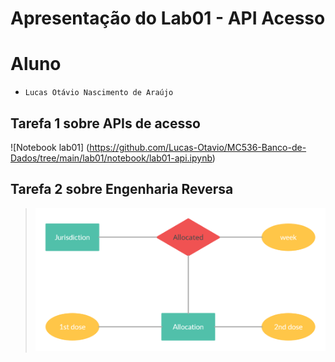 # Apresentação do Lab01 - API Acesso

# Aluno
* `Lucas Otávio Nascimento de Araújo`

## Tarefa 1 sobre APIs de acesso

![Notebook lab01] (https://github.com/Lucas-Otavio/MC536-Banco-de-Dados/tree/main/lab01/notebook/lab01-api.ipynb)

## Tarefa 2 sobre Engenharia Reversa
> ![Diagrama de Orquestração](images/lab01.png)
